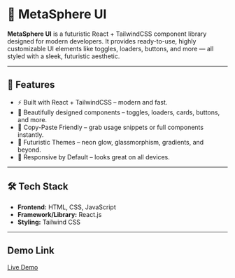 # 🌌 MetaSphere UI

**MetaSphere UI** is a futuristic React + TailwindCSS component library designed for modern developers. It provides ready-to-use, highly customizable UI elements like toggles, loaders, buttons, and more — all styled with a sleek, futuristic aesthetic.

---

## 🌟 Features

- ⚡ Built with React + TailwindCSS – modern and fast.
- 🎨 Beautifully designed components – toggles, loaders, cards, buttons, and more.
- 🧩 Copy-Paste Friendly – grab usage snippets or full components instantly.
- 🔮 Futuristic Themes – neon glow, glassmorphism, gradients, and beyond.
- 📱 Responsive by Default – looks great on all devices.

---

## 🛠 Tech Stack

- **Frontend:** HTML, CSS, JavaScript
- **Framework/Library:** React.js
- **Styling:** Tailwind CSS

---

## Demo Link

[Live Demo](https://ram-react-mettasphere-ui.netlify.app/home)
